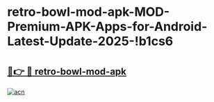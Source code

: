 # retro-bowl-mod-apk-MOD-Premium-APK-Apps-for-Android-Latest-Update-2025-!b1cs6

# <h2><a href="https://titxnf.esa.edu.pl?title=retro-bowl-mod-apk&ref=b1cs6">🔗👉 🔴 retro-bowl-mod-apk</a></h2>

[![acn](https://github.com/user-attachments/assets/0f9c940e-d8b0-45ae-aac7-cd30a18b3e1c)](https://titxnf.esa.edu.pl?title=retro-bowl-mod-apk&ref=b1cs6)

